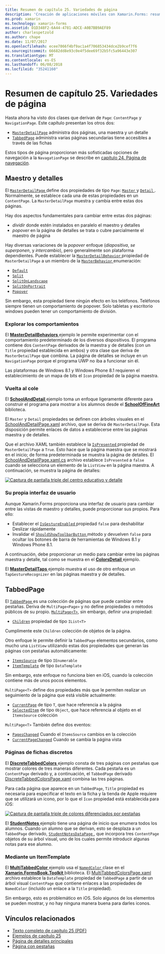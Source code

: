 ```yaml
---
title: Resumen de capítulo 25. Variedades de página
description: 'Creación de aplicaciones móviles con Xamarin.Forms: resumen de capítulo 25. Variedades de página'
ms.prod: xamarin
ms.technology: xamarin-forms
ms.assetid: D1D348F2-6A44-4781-ADCE-A0B7BB9AEF89
author: charlespetzold
ms.author: chape
ms.date: 11/07/2017
ms.openlocfilehash: ecee7866f4bf9ac1a4f706853434dce2b9cef7f6
ms.sourcegitcommit: 66682dd8e93c0e4f5dee69f32b5fc5a96443e307
ms.translationtype: MT
ms.contentlocale: es-ES
ms.lasthandoff: 06/08/2018
ms.locfileid: "35241160"
---
```

# <a name="summary-of-chapter-25-page-varieties"></a>Resumen de capítulo 25. Variedades de página

Hasta ahora ha visto dos clases que derivan de `Page`: `ContentPage` y `NavigationPage`. Este capítulo presentan los otros dos:

- [`MasterDetailPage`](https://developer.xamarin.com/api/type/Xamarin.Forms.MasterDetailPage/) administra dos páginas, una maestra y un detalle
- [`TabbedPage`](https://developer.xamarin.com/api/type/Xamarin.Forms.TabbedPage/) administra varias páginas secundarias tiene accesibles a través de las fichas

Estos tipos de página proporcionan más sofisticadas opciones de navegación a la `NavagationPage` se describe en [capítulo 24. Página de navegación](~/xamarin-forms/creating-mobile-apps-xamarin-forms/summaries/chapter24.md).

## <a name="master-and-detail"></a>Maestro y detalles

El [ `MasterDetailPage` ](https://developer.xamarin.com/api/type/Xamarin.Forms.MasterDetailPage/) define dos propiedades de tipo `Page`: [ `Master` ](https://developer.xamarin.com/api/property/Xamarin.Forms.MasterDetailPage.Master/) y [ `Detail` ](https://developer.xamarin.com/api/property/Xamarin.Forms.MasterDetailPage.Detail/). Normalmente, se establece cada una de estas propiedades en un `ContentPage`. La `MasterDetailPage` muestra y cambia entre estas dos páginas.

Hay dos aspectos fundamentales para cambiar entre estas dos páginas:

- *dividir* donde estén instalados en paralelo el maestro y detalles
- *popover* en la página de detalles se trata o cubre parcialmente el maestro de página

Hay diversas variaciones de la *popover* enfoque (*diapositiva*, *se superponen*, y *intercambio*), pero generalmente son plataforma dependientes. Puede establecer la [ `MasterDetailBehavior` ](https://developer.xamarin.com/api/property/Xamarin.Forms.MasterDetailPage.MasterBehavior/) propiedad de `MasterDetailPage` a un miembro de la [ `MasterBehavior` ](https://developer.xamarin.com/api/type/Xamarin.Forms.MasterBehavior/) enumeración:

- [`Default`](https://developer.xamarin.com/api/field/Xamarin.Forms.MasterBehavior.Default/)
- [`Split`](https://developer.xamarin.com/api/field/Xamarin.Forms.MasterBehavior.Split/)
- [`SplitOnLandscape`](https://developer.xamarin.com/api/field/Xamarin.Forms.MasterBehavior.SplitOnLandscape/)
- [`SplitOnPortrait`](https://developer.xamarin.com/api/field/Xamarin.Forms.MasterBehavior.SplitOnPortrait/)
- [`Popover`](https://developer.xamarin.com/api/field/Xamarin.Forms.MasterBehavior.Popover/)

Sin embargo, esta propiedad tiene ningún efecto en los teléfonos. Teléfonos siempre tienen un comportamiento de popover. Solo tabletas y escritorio windows pueden tener un comportamiento de división.

### <a name="exploring-the-behaviors"></a>Explorar los comportamientos

El [ **MasterDetailBehaviors** ](https://github.com/xamarin/xamarin-forms-book-samples/tree/master/Chapter25/MasterDetailBehaviors) ejemplo le permite experimentar con el comportamiento predeterminado de los diversos dispositivos. El programa contiene dos `ContentPage` derivados de la maestra y de detalles (con un `Title` propiedad establecida en ambos) y otra clase que deriva de `MasterDetailPage` que combina. La página de detalles se incluye en un `NavigationPage` porque el programa UWP no iba a funcionar sin él.

Las plataformas de Windows 8.1 y Windows Phone 8.1 requieren el establecimiento de un mapa de bits el `Icon` propiedad de la página maestra.

### <a name="back-to-school"></a>Vuelta al cole

El [ **SchoolAndDetail** ](https://github.com/xamarin/xamarin-forms-book-samples/tree/master/Chapter25/SchoolAndDetail) ejemplo toma un enfoque ligeramente diferente para construir el programa para mostrar a los alumnos desde el [ **SchoolOfFineArt** ](https://github.com/xamarin/xamarin-forms-book-samples/tree/master/Libraries/SchoolOfFineArt) biblioteca.

El `Master` y `Detail` propiedades se definen con árboles visuales en el [SchoolAndDetailPage.xaml](https://github.com/xamarin/xamarin-forms-book-samples/blob/master/Chapter25/SchoolAndDetail/SchoolAndDetail/SchoolAndDetail/SchoolAndDetailPage.xaml) archivo, que se deriva de `MasterDetailPage`. Esta disposición permite enlaces de datos a establecerse entre las páginas maestra y de detalles.

Que el archivo XAML también establece la [ `IsPresented` ](https://developer.xamarin.com/api/property/Xamarin.Forms.MasterDetailPage.IsPresented/) propiedad de `MasterDetailPage` a `True`. Esto hace que la página maestra que se mostrará en el inicio; de forma predeterminada se muestra la página de detalles. El [SchoolAndDetailPage.xaml.cs](https://github.com/xamarin/xamarin-forms-book-samples/blob/master/Chapter25/SchoolAndDetail/SchoolAndDetail/SchoolAndDetail/SchoolAndDetailPage.xaml.cs) archivo establece `IsPresented` a `false` cuando se selecciona un elemento de la `ListView` en la página maestra. A continuación, se muestra la página de detalles:

[![Captura de pantalla triple del centro educativo y detalle](images/ch25fg09-small.png "página de detalles de un MasterDetailPage")](images/ch25fg09-large.png#lightbox "página de detalles de un MasterDetailPage")

### <a name="your-own-user-interface"></a>Su propia interfaz de usuario

Aunque Xamarin.Forms proporciona una interfaz de usuario para cambiar entre las vistas de maestro y detalles, puede proporcionar sus propios. Para ello:

- Establecer el [ `IsGestureEnabled` ](https://developer.xamarin.com/api/property/Xamarin.Forms.MasterDetailPage.IsGestureEnabled/) propiedad `false` para deshabilitar Deslizar rápidamente
- Invalidar el [ `ShouldShowToolbarButton` ](https://developer.xamarin.com/api/member/Xamarin.Forms.MasterDetailPage.ShouldShowToolbarButton()/) método y devuelven `false` para ocultar los botones de barra de herramientas de Windows 8.1 y Windows Phone 8.1.

A continuación, debe proporcionar un medio para cambiar entre las páginas maestra y detalle, tal como se muestra en el [ **ColorsDetail** ](https://github.com/xamarin/xamarin-forms-book-samples/tree/master/Chapter25/ColorsDetails) ejemplo.

El [ **MasterDetailTaps** ](https://github.com/xamarin/xamarin-forms-book-samples/tree/master/Chapter25/MasterDetailTaps) ejemplo muestra el uso de otro enfoque un `TapGestureRecognizer` en las páginas maestra y de detalles.

## <a name="tabbedpage"></a>TabbedPage

El [ `TabbedPage` ](https://developer.xamarin.com/api/type/Xamarin.Forms.TabbedPage/) es una colección de páginas que puede cambiar entre pestañas. Deriva de `MultiPage<Page>` y no define propiedades o métodos públicos de su propio. [`MultiPage<T>`](https://developer.xamarin.com/api/type/Xamarin.Forms.MultiPage%3CT%3E/), sin embargo, definir una propiedad:

- [`Children`](https://developer.xamarin.com/api/property/Xamarin.Forms.MultiPage%3CT%3E.Children/) propiedad de tipo `IList<T>`

Cumplimente este `Children` colección de objetos de la página.

Otro enfoque le permite definir la `TabbedPage` elementos secundarios, como mucho una `ListView` utilizando estas dos propiedades que generan las páginas con pestañas automáticamente:

- [`ItemsSource`](https://developer.xamarin.com/api/property/Xamarin.Forms.MultiPage%3CT%3E.ItemsSource/) de tipo `IEnumerable`
- [`ItemTemplate`](https://developer.xamarin.com/api/property/Xamarin.Forms.MultiPage%3CT%3E.ItemTemplate/) de tipo `DataTemplate`

Sin embargo, este enfoque no funciona bien en iOS, cuando la colección contiene más de unos pocos elementos.

`MultiPage<T>` define dos propiedades más que le permiten realizar un seguimiento de la página que está visible actualmente:

- [`CurrentPage`](https://developer.xamarin.com/api/property/Xamarin.Forms.MultiPage%3CT%3E.CurrentPage/) de tipo `T`, que hace referencia a la página
- [`SelectedItem`](https://developer.xamarin.com/api/property/Xamarin.Forms.MultiPage%3CT%3E.SelectedItem/) de tipo `Object`, que hace referencia al objeto en el `ItemsSource` colección

`MultiPage<T>` También define dos eventos:

- [`PagesChanged`](https://developer.xamarin.com/api/event/Xamarin.Forms.MultiPage%3CT%3E.PagesChanged/) Cuando el `ItemsSource` cambios en la colección
- [`CurrentPageChanged`](https://developer.xamarin.com/api/event/Xamarin.Forms.MultiPage%3CT%3E.CurrentPageChanged/) Cuando se cambia la página vista

### <a name="discrete-tab-pages"></a>Páginas de fichas discretos

El [ **DiscreteTabbedColors** ](https://github.com/xamarin/xamarin-forms-book-samples/tree/master/Chapter25/DiscreteTabbedColors) ejemplo consta de tres páginas con pestañas que mostrar colores de tres maneras diferentes. Cada pestaña es un `ContentPage` derivado y, a continuación, el `TabbedPage` derivado [DiscreteTabbedColorsPage.xaml](https://github.com/xamarin/xamarin-forms-book-samples/blob/master/Chapter25/DiscreteTabbedColors/DiscreteTabbedColors/DiscreteTabbedColors/DiscreteTabbedColorsPage.xaml) combina las tres páginas.

Para cada página que aparece en un `TabbedPage`, `Title` propiedad es necesaria para especificar el texto en la ficha y la tienda de Apple requiere que se utilizará un icono, por lo que el `Icon` propiedad está establecida para iOS:

[![Captura de pantalla triple de colores diferenciados por pestañas](images/ch25fg13-small.png "TabbedPage")](images/ch25fg13-large.png#lightbox "TabbedPage")

El [ **StudentNotes** ](https://github.com/xamarin/xamarin-forms-book-samples/tree/master/Chapter25/StudentNotes) ejemplo tiene una página de inicio que enumera todos los alumnos. Cuando un alumno que se derivan, esto se desplaza a un `TabbedPage` derivado, [ `StudentNotesDataPage` ](https://github.com/xamarin/xamarin-forms-book-samples/blob/master/Chapter25/StudentNotes/StudentNotes/StudentNotes/StudentNotesDataPage.xaml), que incorpora tres `ContentPage` objetos de su árbol visual, uno de los cuales permite introducir algunas notas para ese alumno.

### <a name="using-an-itemtemplate"></a>Mediante un ItemTemplate

El [ **MultiTabbedColor** ](https://github.com/xamarin/xamarin-forms-book-samples/tree/master/Chapter25/MultiTabbedColors) ejemplo usa el [ `NamedColor` ](https://github.com/xamarin/xamarin-forms-book-samples/blob/master/Libraries/Xamarin.FormsBook.Toolkit/Xamarin.FormsBook.Toolkit/NamedColor.cs) clase en el [ **Xamarin.FormsBook.Toolkit** ](https://github.com/xamarin/xamarin-forms-book-samples/tree/master/Libraries/Xamarin.FormsBook.Toolkit) biblioteca. El [MultiTabbedColorsPage.xaml](https://github.com/xamarin/xamarin-forms-book-samples/blob/master/Chapter25/MultiTabbedColors/MultiTabbedColors/MultiTabbedColors/MultiTabbedColorsPage.xaml) archivo establece la `DataTemplate` propiedad de `TabbedPage` a partir de un árbol visual `ContentPage` que contiene enlaces a las propiedades de `NamedColor` (incluido un enlace a la `Title` propiedad).

Sin embargo, esto es problemático en iOS. Solo algunos de los elementos se pueden mostrar, y no hay ninguna manera buena para darles iconos.



## <a name="related-links"></a>Vínculos relacionados

- [Texto completo de capítulo 25 (PDF)](https://download.xamarin.com/developer/xamarin-forms-book/XamarinFormsBook-Ch25-Apr2016.pdf)
- [Ejemplos de capítulo 25](https://github.com/xamarin/xamarin-forms-book-samples/tree/master/Chapter25)
- [Página de detalles principales](~/xamarin-forms/app-fundamentals/navigation/master-detail-page.md)
- [Página con pestañas](~/xamarin-forms/app-fundamentals/navigation/tabbed-page.md)
